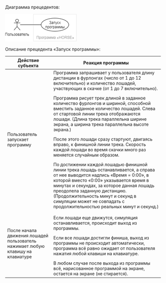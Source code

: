 Диаграмма прецедентов:

![](use%20case%20diagram.png)

Описание прецедента «Запуск программы»:

| Действие субъекта | Реакция программы |
| --- | --- |
| Пользователь запускает программу | Программа запрашивает у пользователя длину дистанции в фурлонгах (число от 1 до 12 включительно) и количество лошадей, участвующих в скачке (от 1 до 7 включительно).<p>Программа рисует трек длиной в заданное количество фурлонгов и шириной, способной вместить заданное количество лошадей. Слева от стартовой линии трека отображаются лошади. (Длина трека параллельна ширине экрана, а ширина трека параллельна высоте экрана.)</p><p>После этого лошади сразу стартуют, двигаясь вправо, к финишной линии трека. Скорость каждой лошади во время скачки много раз меняется случайным образом.</p>По достижении каждой лошадью финишной линии трека лошадь останавливается, а справа от нее выводится надпись «Время = 0:00», в которой вместо «0:00» указывается время в минутах и секундах, за которое данная лошадь преодолела заданную дистанцию. (Продолжительность минут и секунд в симуляции может не совпадать с продолжительностью реальных минут и секунд.) |
| После начала движения лошадей пользователь нажимает любую клавишу на клавиатуре | <p>Если лошади еще движутся, симуляция останавливается, происходит выход из программы.</p><p>Если все лошади достигли финиша, выход из программы не происходит автоматически, программа всё равно ожидает от пользователя нажатия любой клавиши на клавиатуре.</p>В любом случае после выхода из программы всё, нарисованное программой на экране, остается на экране (не стирается). |
